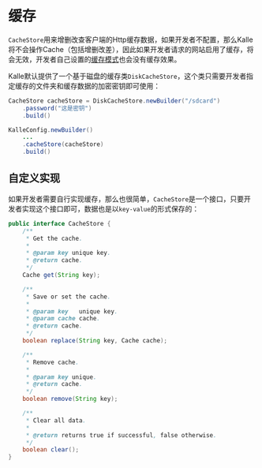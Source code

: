 # 缓存

`CacheStore`用来增删改查客户端的Http缓存数据，如果开发者不配置，那么Kalle将不会操作Cache（包括增删改差），因此如果开发者请求的网站启用了缓存，将会无效，开发者自己设置的[缓存模式](../cache)也会没有缓存效果。

Kalle默认提供了一个基于磁盘的缓存类`DiskCacheStore`，这个类只需要开发者指定缓存的文件夹和缓存数据的加密密钥即可使用：
```java
CacheStore cacheStore = DiskCacheStore.newBuilder("/sdcard")
    .password("这是密钥")
    .build()

KalleConfig.newBuilder()
    ...
    .cacheStore(cacheStore)
    .build()
```

## 自定义实现
如果开发者需要自行实现缓存，那么也很简单，`CacheStore`是一个接口，只要开发者实现这个接口即可，数据也是以`key-value`的形式保存的：
```java
public interface CacheStore {
    /**
     * Get the cache.
     *
     * @param key unique key.
     * @return cache.
     */
    Cache get(String key);

    /**
     * Save or set the cache.
     *
     * @param key   unique key.
     * @param cache cache.
     * @return cache.
     */
    boolean replace(String key, Cache cache);

    /**
     * Remove cache.
     *
     * @param key unique.
     * @return cache.
     */
    boolean remove(String key);

    /**
     * Clear all data.
     *
     * @return returns true if successful, false otherwise.
     */
    boolean clear();
}
```
